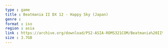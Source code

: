 ```yaml
---
type : game
title : Beatmania II DX 12 - Happy Sky (Japan)
genre : 
format : iso
region : asia
link : https://archive.org/download/PS2-ASIA-ROMS321COM/Beatmania%20II%20DX%2012%20-%20Happy%20Sky%20%28Japan%29.7z
size : 3.7GB
---
```

